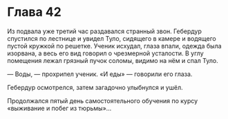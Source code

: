# Глава 42

Из подвала уже третий час раздавался странный звон. Гебердур спустился по лестнице и увидел Туло, сидящего в камере и водящего пустой кружкой по решетке. Ученик исхудал, глаза впали, одежда была изорвана, а весь его вид говорил о чрезмерной усталости. В углу помещения лежал грязный пучок соломы, видимо на нём и спал Туло.

— Воды, — прохрипел ученик. «И еды» — говорили его глаза.

Гебердур осмотрелся, затем загадочно улыбнулся и ушёл.

Продолжался пятый день самостоятельного обучения по курсу «выживание и побег из тюрьмы»...
